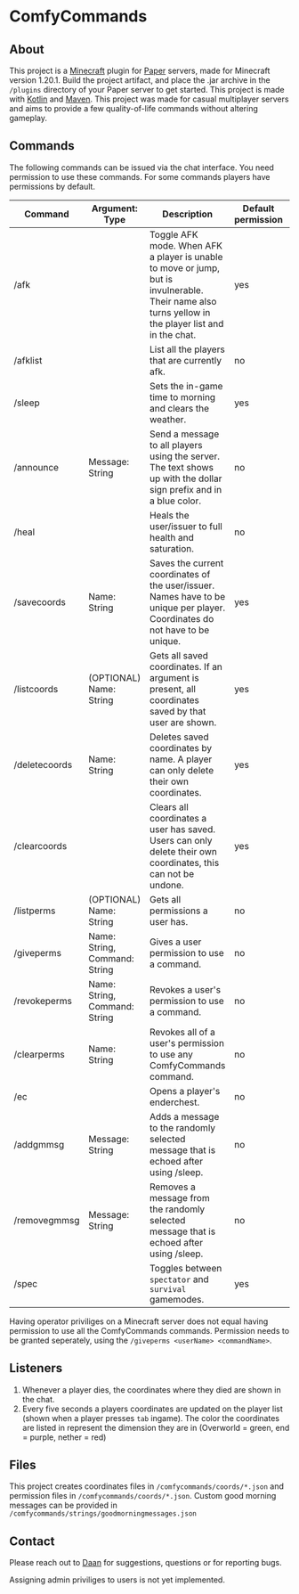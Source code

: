 # ComfyCommands
## About
This project is a [Minecraft](https://www.minecraft.net/en-us) plugin for [Paper](https://papermc.io/) servers, made for Minecraft version 1.20.1. Build the project artifact, and place the .jar archive in the ```/plugins``` directory of your Paper server to get started.
This project is made with [Kotlin](https://kotlinlang.org/) and [Maven](https://maven.apache.org/). This project was made for casual multiplayer servers and aims to provide a few quality-of-life commands without altering gameplay.

## Commands
The following commands can be issued via the chat interface. You need permission to use these commands. For some commands players have permissions by default.

| Command       | Argument: Type                | Description                                                                                                                                         | Default permission | Example usage                             |
|---------------|-------------------------------|-----------------------------------------------------------------------------------------------------------------------------------------------------|--------------------|-------------------------------------------|
| /afk          |                               | Toggle AFK mode. When AFK a player is unable to move or jump, but is invulnerable. Their name also turns yellow in the player list and in the chat. | yes                | /afk                                      |
| /afklist      |                               | List all the players that are currently afk.                                                                                                        | no                 | /afklist                                  |
| /sleep        |                               | Sets the in-game time to morning and clears the weather.                                                                                            | yes                | /sleep                                    |
| /announce     | Message: String               | Send a message to all players using the server. The text shows up with the dollar sign prefix and in a blue color.                                  | no                 | /announce This is an announcement.        |
| /heal         |                               | Heals the user/issuer to full health and saturation.                                                                                                | no                 | /heal                                     |
| /savecoords   | Name: String                  | Saves the current coordinates of the user/issuer. Names have to be unique per player. Coordinates do not have to be unique.                         | yes                | /savecoords portal                        |
| /listcoords   | (OPTIONAL) Name: String       | Gets all saved coordinates. If an argument is present, all coordinates saved by that user are shown.                                                | yes                | /listcoords DatAsianPesuasio, /listcoords |
| /deletecoords | Name: String                  | Deletes saved coordinates by name. A player can only delete  their own coordinates.                                                                 | yes                | /deletecoords portal                      |
| /clearcoords  |                               | Clears all coordinates a user has saved. Users can only delete their own coordinates, this can not be undone.                                       | yes                | /clearcoords                              |
| /listperms    | (OPTIONAL) Name: String       | Gets all permissions a user has.                                                                                                                    | no                 | /listperms DatAsianPesuasio, /listperms   | 
| /giveperms    | Name: String, Command: String | Gives a user permission to use a command.                                                                                                           | no                 | /giveperms DatAsianPesuasio heal          |
| /revokeperms  | Name: String, Command: String | Revokes a user's permission to use a command.                                                                                                       | no                 | /revokeperms DatAsianPesuasio heal        |
| /clearperms   | Name: String                  | Revokes all of a user's permission to use any ComfyCommands command.                                                                                | no                 | /clearperms DatAsianPesuasio              |
| /ec           |                               | Opens a player's enderchest.                                                                                                                        | no                 | /ec                                       |
| /addgmmsg     | Message: String               | Adds a message to the randomly selected message that is echoed after using /sleep.                                                                  | no                 | /addgmmsg good morning!                   |
| /removegmmsg  | Message: String               | Removes a message from the randomly selected message that is echoed after using /sleep.                                                             | no                 | /removegmmsg good morning!                |
| /spec         |                               | Toggles between `spectator` and `survival` gamemodes.                                                                                               | yes                | /spec                                     |

Having operator priviliges on a Minecraft server does not equal having permission to use all the ComfyCommands commands. Permission needs to be granted seperately, using the ```/giveperms <userName> <commandName>```.

## Listeners
1. Whenever a player dies, the coordinates where they died are shown in the chat. 
2. Every five seconds a players coordinates are updated on the player list (shown when a player presses ```tab``` ingame). The color the coordinates are listed in represent the dimension they are in (Overworld = green, end = purple, nether = red)

## Files
This project creates coordinates files in ```/comfycommands/coords/*.json``` and permission files in ```/comfycommands/coords/*.json```. Custom good morning messages can be provided in ```/comfycommands/strings/goodmorningmessages.json```

## Contact
Please reach out to [Daan](mailto:daan.brocatus@outlook.com) for suggestions, questions or for reporting bugs. 

Assigning admin priviliges to users is not yet implemented. 